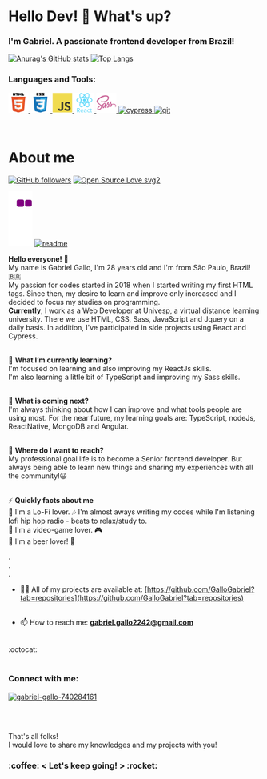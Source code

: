 <h1>Hello Dev! 👋 What's up?</h1>
<h3>I'm Gabriel. A passionate frontend developer from Brazil!</h3>

[![Anurag's GitHub stats](https://github-readme-stats.vercel.app/api?username=GalloGabriel&show_icons=true&theme=dracula)](https://github.com/anuraghazra/github-readme-stats) [![Top Langs](https://github-readme-stats.vercel.app/api/top-langs/?username=GalloGabriel&layout=compact&theme=dracula)](https://github.com/anuraghazra/github-readme-stats)

<h3 align="left">Languages and Tools:</h3>
<p align="left"> 
  <a href="https://www.w3.org/html/" target="_blank"> <img src="https://raw.githubusercontent.com/devicons/devicon/master/icons/html5/html5-original-wordmark.svg" alt="html5" width="40" height="40"/> </a>
  <a href="https://www.w3schools.com/css/" target="_blank"> <img src="https://raw.githubusercontent.com/devicons/devicon/master/icons/css3/css3-original-wordmark.svg" alt="css3" width="40" height="40"/> </a> 
  <a href="https://developer.mozilla.org/en-US/docs/Web/JavaScript" target="_blank"> <img src="https://raw.githubusercontent.com/devicons/devicon/master/icons/javascript/javascript-original.svg" alt="javascript" width="40" height="40"/> </a>
  <a href="https://reactjs.org/" target="_blank"> <img src="https://raw.githubusercontent.com/devicons/devicon/master/icons/react/react-original-wordmark.svg" alt="react" width="40" height="40"/> </a> 
  <a href="https://sass-lang.com" target="_blank"> <img src="https://raw.githubusercontent.com/devicons/devicon/master/icons/sass/sass-original.svg" alt="sass" width="40" height="40"/> </a> 
  <a href="https://www.cypress.io" target="_blank"> <img src="https://raw.githubusercontent.com/simple-icons/simple-icons/6e46ec1fc23b60c8fd0d2f2ff46db82e16dbd75f/icons/cypress.svg" alt="cypress" width="40" height="40"/> </a> 
  <a href="https://git-scm.com/" target="_blank"> <img src="https://www.vectorlogo.zone/logos/git-scm/git-scm-icon.svg" alt="git" width="40" height="40"/> </a>   
  </p>

<br /> 

<h1>About me</h1>

[![GitHub followers](https://img.shields.io/github/followers/GalloGabriel?label=Followers&style=social)](https://github.com/Naereen?tab=followers)  [![Open Source Love svg2](https://badges.frapsoft.com/os/v2/open-source.svg?v=103)](https://github.com/ellerbrock/open-source-badges/)   

![Snake animation](https://github.com/GalloGabriel/GalloGabriel/blob/output/github-contribution-grid-snake.gif)
[![readme](https://github-readme-stats.vercel.app/api/pin/?username=GalloGabriel&repo=GalloGabriel&theme=react)](https://github.com/GalloGabriel/GalloGabriel)

**Hello everyone! 👋** <br/>
My name is Gabriel Gallo, I'm 28 years old and I'm from São Paulo, Brazil! :brazil: <br/>
My passion for codes started in 2018 when I started writing my first HTML tags. Since then, my desire to learn and improve only increased and I decided to focus my studies on programming. <br/>
**Currently**, I work as a Web Developer at Univesp, a virtual distance learning university. There we use HTML, CSS, Sass, JavaScript and Jquery on a daily basis. In addition, I've participated in side projects using React and Cypress.<br/><br/>

🌱 **What I’m currently learning?** <br/>
I'm focused on learning and also improving my ReactJs skills.<br/>
I'm also learning a little bit of TypeScript and improving my Sass skills.<br/><br/>

:dart: **What is coming next?**<br/>
I'm always thinking about how I can improve and what tools people are using most. For the near future, my learning goals are: TypeScript, nodeJs, ReactNative, MongoDB and Angular.<br/><br/>

:rocket: **Where do I want to reach?**<br/>
My professional goal life is to become a Senior frontend developer. But always being able to learn new things and sharing my experiences with all the community!:smiley:<br/><br/>

⚡ **Quickly facts about me**<br/>
:small_blue_diamond: I'm a Lo-Fi lover. :notes: I'm almost aways writing my codes while I'm listening lofi hip hop radio - beats to relax/study to.<br/>
:small_blue_diamond: I'm a video-game lover. :video_game:<br/>
:small_blue_diamond: I'm a beer lover! :beers: <br/>

.<br/>
.<br/>
.<br/>


- 👨‍💻 All of my projects are available at: [https://github.com/GalloGabriel?tab=repositories](https://github.com/GalloGabriel?tab=repositories)<br/><br/>

- 📫 How to reach me: **gabriel.gallo2242@gmail.com**<br/><br/>

 :octocat:<br/><br/>

<h3 align="left">Connect with me:</h3>
<p align="left">
<a href="https://linkedin.com/in/gabriel-gallo-740284161" target="blank"><img align="center" src="https://raw.githubusercontent.com/rahuldkjain/github-profile-readme-generator/master/src/images/icons/Social/linked-in-alt.svg" alt="gabriel-gallo-740284161" height="30" width="40" /></a>
</p><br/><br/>

That's all folks!<br/>
I would love to share my knowledges and my projects with you!<br/>
<h3 align="left"> :coffee: &lt; Let's keep going! &gt;  :rocket: </h3>

